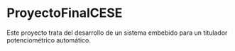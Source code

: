 # ProyectoFinalCESE
Este proyecto trata del desarrollo de un sistema embebido para un titulador potenciométrico automático.
